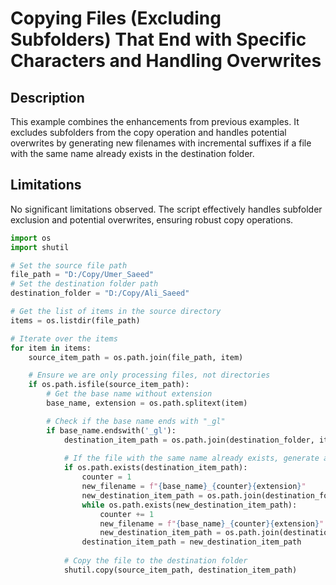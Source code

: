 # Copying Files (Excluding Subfolders) That End with Specific Characters and Handling Overwrites

## Description

This example combines the enhancements from previous examples. It excludes subfolders from the copy operation and handles potential overwrites by generating new filenames with incremental suffixes if a file with the same name already exists in the destination folder.

## Limitations

No significant limitations observed. The script effectively handles subfolder exclusion and potential overwrites, ensuring robust copy operations.


```python
import os
import shutil

# Set the source file path
file_path = "D:/Copy/Umer_Saeed"
# Set the destination folder path
destination_folder = "D:/Copy/Ali_Saeed"

# Get the list of items in the source directory
items = os.listdir(file_path)

# Iterate over the items
for item in items:
    source_item_path = os.path.join(file_path, item)

    # Ensure we are only processing files, not directories
    if os.path.isfile(source_item_path):
        # Get the base name without extension
        base_name, extension = os.path.splitext(item)

        # Check if the base name ends with "_gl"
        if base_name.endswith('_gl'):
            destination_item_path = os.path.join(destination_folder, item)
            
            # If the file with the same name already exists, generate a new filename
            if os.path.exists(destination_item_path):
                counter = 1
                new_filename = f"{base_name}_{counter}{extension}"
                new_destination_item_path = os.path.join(destination_folder, new_filename)
                while os.path.exists(new_destination_item_path):
                    counter += 1
                    new_filename = f"{base_name}_{counter}{extension}"
                    new_destination_item_path = os.path.join(destination_folder, new_filename)
                destination_item_path = new_destination_item_path
            
            # Copy the file to the destination folder
            shutil.copy(source_item_path, destination_item_path)
```

